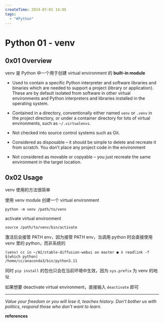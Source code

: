 ```yaml
---
createTime: 2024-07-01 14:05
tags:
  - "#Python"
---
```


# Python 01 - venv

## 0x01 Overview

venv 是 Python 中一个用于创建 virtual environment 的 **built-in module**

- Used to contain a specific Python interpreter and software libraries and binaries which are needed to support a project (library or application). These are by default isolated from software in other virtual environments and Python interpreters and libraries installed in the operating system.
    
- Contained in a directory, conventionally either named `venv` or `.venv` in the project directory, or under a container directory for lots of virtual environments, such as `~/.virtualenvs`.
    
- Not checked into source control systems such as Git.
    
- Considered as disposable – it should be simple to delete and recreate it from scratch. You don’t place any project code in the environment
    
- Not considered as movable or copyable – you just recreate the same environment in the target location.

## 0x02 Usage

venv 使用的方法很简单

使用 venv module 创建一个 virtual environment

```shell
python -m venv /path/to/venv
```

activate virtual environment

```shell
source /path/to/venv/bin/activate
```

激活后会接管 PATH env，因为接管 PATH env，当调用 python 时会直接使用 venv 里的 python，而非系统的

```
(venv) cc in ~/AI/stable-diffusion-webui on master ● λ readlink -f $(which python)
/home/cc/anaconda3/bin/python3.11
```

同时 `pip install` 的包也只会在当前环境中生效，因为 `sys.prefix` 为 venv 的地址

如果想要 deactivate virtual environment，直接输入 `deactivate` 即可

---
*Value your freedom or you will lose it, teaches history. Don't bother us with politics, respond those who don't want to learn.*

**references**

[^1]:[venv — Creation of virtual environments — Python 3.12.4 documentation](https://docs.python.org/3/library/venv.html)